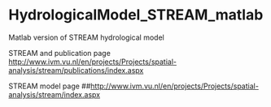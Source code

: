 # HydrologicalModel_STREAM_matlab
Matlab version of STREAM hydrological model

STREAM and publication page
http://www.ivm.vu.nl/en/projects/Projects/spatial-analysis/stream/publications/index.aspx

STREAM model page
##http://www.ivm.vu.nl/en/projects/Projects/spatial-analysis/stream/index.aspx
